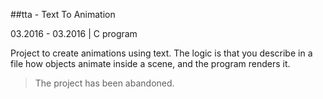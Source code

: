 ##tta - Text To Animation

03.2016 - 03.2016 | C program

Project to create animations using text. The logic is that you describe in a file how
objects animate inside a scene, and the program renders it.

> The project has been abandoned.
